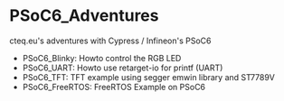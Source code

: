# PSoC6_Adventures
 cteq.eu's adventures with Cypress / Infineon's PSoC6
 
 
- PSoC6_Blinky: Howto control the RGB LED  
- PSoC6_UART: Howto use retarget-io for printf (UART)
- PSoC6_TFT: TFT example using segger emwin library and ST7789V
- PSoC6_FreeRTOS: FreeRTOS Example on PSoC6    

